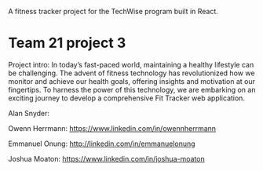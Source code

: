 A fitness tracker project for the TechWise program built in React.

# Team 21 project 3

Project intro:
In today’s fast-paced world, maintaining a healthy lifestyle can be challenging. The advent 
of fitness technology has revolutionized how we monitor and achieve our health goals, offering 
insights and motivation at our fingertips. To harness the power of this technology, we are 
embarking on an exciting journey to develop a comprehensive Fit Tracker web application.

Alan Snyder:

Owenn Herrmann:
https://www.linkedin.com/in/owennherrmann

Emmanuel Onung:
http://linkedin.com/in/emmanuelonung

Joshua Moaton:
https://www.linkedin.com/in/joshua-moaton
